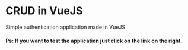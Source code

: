 # CRUD in VueJS
Simple authentication application made in VueJS

#### Ps: If you want to test the application just click on the link on the right.